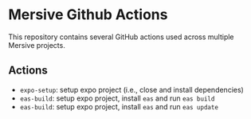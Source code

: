 # Mersive Github Actions

This repository contains several GitHub actions used across multiple Mersive projects.

## Actions

  - `expo-setup`: setup expo project (i.e., close and install dependencies)
  - `eas-build`: setup expo project, install `eas` and run `eas build`
  - `eas-build`: setup expo project, install `eas` and run `eas update`

